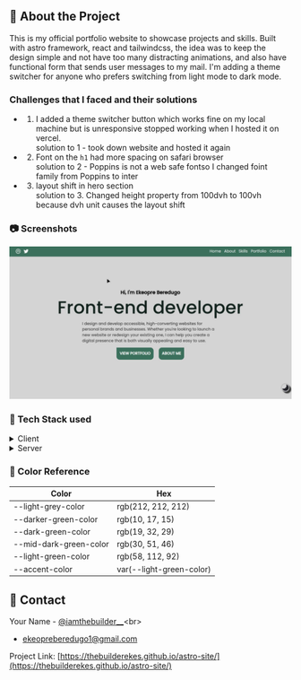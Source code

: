 <!-- About the Project -->

## :star2: About the Project

This is my official portfolio website to showcase projects and skills. Built with astro framework, react and tailwindcss, the idea was to keep the design simple and not have too many distracting animations, and also have functional form that sends user messages to my mail. I'm adding a theme switcher for anyone who prefers switching from light mode to dark mode.

<!--Challenges that I faced-->

### Challenges that I faced and their solutions

- 1. I added a theme switcher button which works fine on my local machine but is unresponsive stopped working when I hosted it on vercel.<br/>
     solution to 1 - took down website and hosted it again

- 2. Font on the `h1` had more spacing on safari browser <br/>
     solution to 2 - Poppins is not a web safe fontso I changed foint family from Poppins to inter

- 3. layout shift in hero section <br/>
    solution to 3. Changed height property from 100dvh to 100vh because dvh unit causes the layout shift


<!-- Screenshots -->

### :camera: Screenshots

<div align="center"> 
  <img src="/public/assets/img/my-portfolio.jpg" alt="screenshot" />
</div>

<!-- TechStack -->

### :space_invader: Tech Stack used

<details>
  <summary>Client</summary>
  <ul>
    <li>Astro</li>
    <li>SCSS</li>
     <li>CSS</li>
     <li>TailwindCSS</li>
     <li>React</li>
     
  </ul>
</details>

<details>
  <summary>Server</summary>
  <ul>
    <li><a href="https://www.vercel.app">Vercel</a></li>
  </ul>
</details>

<!-- Color Reference -->

### :art: Color Reference

| Color                  | Hex                      |
| ---------------------- | ------------------------ |
| --light-grey-color     | rgb(212, 212, 212)       |
| --darker-green-color   | rgb(10, 17, 15)          |
| --dark-green-color     | rgb(19, 32, 29)          |
| --mid-dark-green-color | rgb(30, 51, 46)          |
| --light-green-color    | rgb(58, 112, 92)         |
| --accent-color         | var(--light-green-color) |

<!-- Contact -->

## :handshake: Contact

Your Name - [@iamthebuilder\_\_](https://twitter.com/iamthebuilder__)<br>

- ekeopreberedugo1@gmail.com

Project Link: [https://thebuilderekes.github.io/astro-site/](https://thebuilderekes.github.io/astro-site/)
